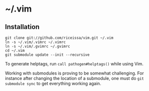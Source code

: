 # ~/.vim

## Installation

    git clone git://github.com/riceissa/vim.git ~/.vim
    ln -s ~/.vim/.vimrc ~/.vimrc
    ln -s ~/.vim/.gvimrc ~/.gvimrc
    cd ~/.vim
    git submodule update --init --recursive

To generate helptags, run `call pathogen#helptags()` while using Vim.

Working with submodules is proving to be somewhat challenging.  For
instance after changing the location of a submodule, one must do `git
submodule sync` to get everything working again.
